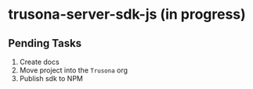 # trusona-server-sdk-js (in progress)

## Pending Tasks

1. Create docs
2. Move project into the `Trusona` org
3. Publish sdk to NPM 